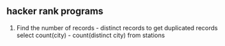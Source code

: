 ## hacker rank programs

1. Find the number of records - distinct records to get duplicated records
	    select count(city) - count(distinct city) from stations
